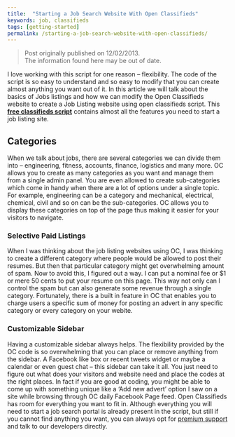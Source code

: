 ```yaml
---
title:  "Starting a Job Search Website With Open Classifieds"
keywords: job, classifieds
tags: [getting-started]
permalink: /starting-a-job-search-website-with-open-classifieds/
---
```

> Post originally published on 12/02/2013.<br>
>The information found here may be out of date.


I love working with this script for one reason – flexibility. The code of the script is so easy to understand and so easy to modify that you can create almost anything you want out of it. In this article we will talk about the basics of Jobs listings and how we can modify the Open Classifieds website to create a Job Listing website using open classifieds script. This **[free classifieds script](http://yclas.com/)** contains almost all the features you need to start a job listing site. 

## Categories

When we talk about jobs, there are several categories we can divide them into – engineering, fitness, accounts, finance, logistics and many more. OC allows you to create as many categories as you want and manage them from a single admin panel. You are even allowed to create sub-categories which come in handy when there are a lot of options under a single topic. For example, engineering can be a category and mechanical, electrical, chemical, civil and so on can be the sub-categories. OC allows you to display these categories on top of the page thus making it easier for your visitors to navigate. 

### Selective Paid Listings

When I was thinking about the job listing websites using OC, I was thinking to create a different category where people would be allowed to post their resumes. But then that particular category might get overwhelming amount of spam. Now to avoid this, I figured out a way. I can put a nominal fee or $1 or mere 50 cents to put your resume on this page. This way not only can I control the spam but can also generate some revenue through a single category. Fortunately, there is a built in feature in OC that enables you to charge users a specific sum of money for posting an advert in any specific category or every category on your webite. 

### Customizable Sidebar

Having a customizable sidebar always helps. The flexibility provided by the OC code is so overwhelming that you can place or remove anything from the sidebar. A Facebook like box or recent tweets widget or maybe a calendar or even guest chat – this sidebar can take it all. You just need to figure out what does your visitors and website need and place the codes at the right places. In fact if you are good at coding, you might be able to come up with something unique like a ‘Add new advert’ option I saw on a site while browsing through OC daily Facebook Page feed. Open Classifieds has room for everything you want to fit in. Although everything you will need to start a job search portal is already present in the script, but still if you cannot find anything you want, you can always opt for [premium support](http://open-classifieds.com//download/) and talk to our developers directly.


